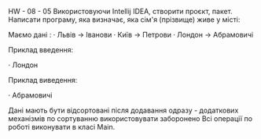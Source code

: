 HW - 08 - 05
Використовуючи Intellij IDEA, створити проєкт, пакет.
Написати програму, яка визначає, яка сім'я (прізвище) 
живе у місті:

Маємо дані :
· Львів -> Іванови
· Київ -> Петрови
· Лондон -> Абрамовичі

Приклад введення:

· Лондон

Приклад виведення:

· Абрамовичі

Дані мають бути відсортовані після додавання одразу - 
додаткових механізмів по сортуванню 
використовувати заборонено
Всі операції по роботі виконувати в класі Main.